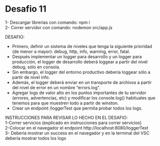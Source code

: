 # Desafio 11

1- Descargar librerias con comando: npm i <br>
2- Correr servidor con comando: nodemon src/app.js <br>

DESAFIO: <br>
- Primero, definir un sistema de niveles que tenga la siguiente prioridad (de menor a mayor): debug, http, info, warning, error, fatal. <br>
- Después implementar un logger para desarrollo y un logger para producción, el logger de desarrollo deberá loggear a partir del nivel debug, sólo en consola. <br>
- Sin embargo, el logger del entorno productivo debería loggear sólo a partir de nivel info. <br>
- Además, el logger deberá enviar en un transporte de archivos a partir del nivel de error en un nombre “errors.log”. <br>
- Agregar logs de valor alto en los puntos importantes de tu servidor (errores, advertencias, etc) y modificar los console.log() habituales que tenemos para que muestren todo a partir de winston. <br>
- Crear un endpoint /loggerTest que permita probar todos los logs. <br>

INSTRUCCIONES PARA REVISAR LO HECHO EN EL DESAFIO: <br>
1-Correr servicios (explicado en instrucciones para correr servicios) <br>
2-Colocar en el navegador el endpoint http://localhost:8080/loggerTest <br>
3- Deberia mostrar un success en el navegador y en la terminal del VSC deberia mostrar todos los logs 
